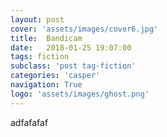 ```yaml
---
layout: post
cover: 'assets/images/cover6.jpg'
title:  Bandicam
date:   2018-01-25 19:07:00
tags: fiction
subclass: 'post tag-fiction'
categories: 'casper'
navigation: True
logo: 'assets/images/ghost.png'
---
```


adfafafaf
